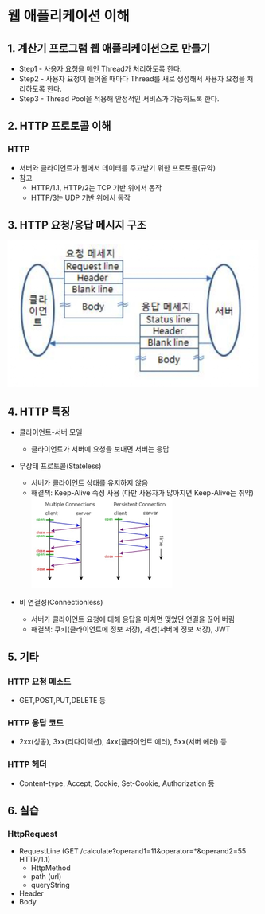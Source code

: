 # 웹 애플리케이션 이해

## 1. 계산기 프로그램 웹 애플리케이션으로 만들기
- Step1 - 사용자 요청을 메인 Thread가 처리하도록 한다.
- Step2 - 사용자 요청이 들어올 때마다 Thread를 새로 생성해서 사용자 요청을 처리하도록 한다.
- Step3 - Thread Pool을 적용해 안정적인 서비스가 가능하도록 한다.

## 2. HTTP 프로토콜 이해

### HTTP
- 서버와 클라이언트가 웹에서 데이터를 주고받기 위한 프로토콜(규약)
- 참고
    - HTTP/1.1, HTTP/2는 TCP 기반 위에서 동작
    - HTTP/3는 UDP 기반 위에서 동작

## 3. HTTP 요청/응답 메시지 구조
![Alt text](image.png)

## 4. HTTP 특징
- 클라이언트-서버 모델 
    - 클라이언트가 서버에 요청을 보내면 서버는 응답

- 무상태 프로토콜(Stateless)
    - 서버가 클라이언트 상태를 유지하지 않음
    - 해결책: Keep-Alive 속성 사용 (다만 사용자가 많아지면 Keep-Alive는 취약)
    ![Alt text](image-1.png)

- 비 연결성(Connectionless)
    - 서버가 클라이언트 요청에 대해 응답을 마치면 맺었던 연결을 끊어 버림
    - 해결책: 쿠키(클라이언트에 정보 저장), 세선(서버에 정보 저장), JWT

## 5. 기타
### HTTP 요청 메소드
- GET,POST,PUT,DELETE 등
### HTTP 응답 코드
- 2xx(성공), 3xx(리다이렉션), 4xx(클라이언트 에러), 5xx(서버 에러) 등
### HTTP 헤더
- Content-type, Accept, Cookie, Set-Cookie, Authorization 등

## 6. 실습
### HttpRequest
- RequestLine (GET /calculate?operand1=11&operator=*&operand2=55 HTTP/1.1)
    - HttpMethod
    - path (url)
    - queryString
- Header
- Body